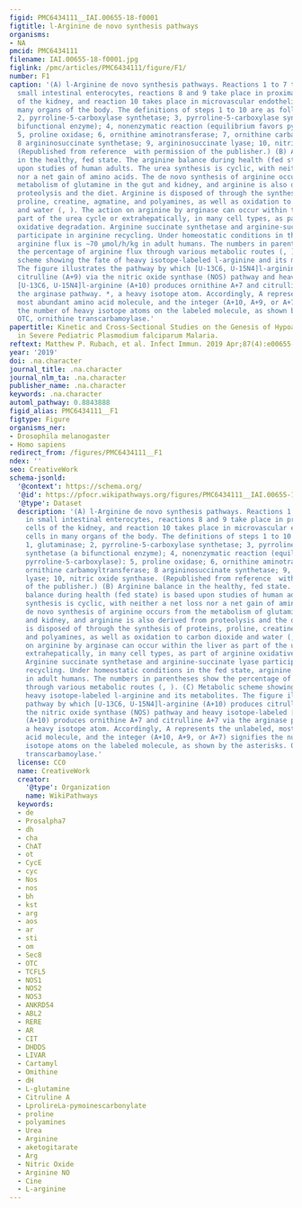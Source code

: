 ```yaml
---
figid: PMC6434111__IAI.00655-18-f0001
figtitle: l-Arginine de novo synthesis pathways
organisms:
- NA
pmcid: PMC6434111
filename: IAI.00655-18-f0001.jpg
figlink: /pmc/articles/PMC6434111/figure/F1/
number: F1
caption: '(A) l-Arginine de novo synthesis pathways. Reactions 1 to 7 take place in
  small intestinal enterocytes, reactions 8 and 9 take place in proximal tubular cells
  of the kidney, and reaction 10 takes place in microvascular endothelial cells in
  many organs of the body. The definitions of steps 1 to 10 are as follows: 1, glutaminase;
  2, pyrroline-5-carboxylase synthetase; 3, pyrroline-5-carboxylase synthetase (a
  bifunctional enzyme); 4, nonenzymatic reaction (equilibrium favors pyrroline-5-carboxylase):
  5, proline oxidase; 6, ornithine aminotransferase; 7, ornithine carbamoyltransferase;
  8 argininosuccinate synthetase; 9, argininosuccinate lyase; 10, nitric oxide synthase.
  (Republished from reference  with permission of the publisher.) (B) Arginine balance
  in the healthy, fed state. The arginine balance during health (fed state) is based
  upon studies of human adults. The urea synthesis is cyclic, with neither a net loss
  nor a net gain of amino acids. The de novo synthesis of arginine occurs from the
  metabolism of glutamine in the gut and kidney, and arginine is also derived from
  proteolysis and the diet. Arginine is disposed of through the synthesis of proteins,
  proline, creatine, agmatine, and polyamines, as well as oxidation to carbon dioxide
  and water (, ). The action on arginine by arginase can occur within the liver as
  part of the urea cycle or extrahepatically, in many cell types, as part of arginine
  oxidative degradation. Arginine succinate synthetase and arginine-succinate lyase
  participate in arginine recycling. Under homeostatic conditions in the fed state,
  arginine flux is ∼70 μmol/h/kg in adult humans. The numbers in parentheses show
  the percentage of arginine flux through various metabolic routes (, ). (C) Metabolic
  scheme showing the fate of heavy isotope-labeled l-arginine and its metabolites.
  The figure illustrates the pathway by which [U-13C6, U-15N4]l-arginine (A+10) produces
  citrulline (A+9) via the nitric oxide synthase (NOS) pathway and heavy isotope-labeled
  [U-13C6, U-15N4]l-arginine (A+10) produces ornithine A+7 and citrulline A+7 via
  the arginase pathway. *, a heavy isotope atom. Accordingly, A represents the unlabeled,
  most abundant amino acid molecule, and the integer (A+10, A+9, or A+7) signifies
  the number of heavy isotope atoms on the labeled molecule, as shown by the asterisks.
  OTC, ornithine transcarbamoylase.'
papertitle: Kinetic and Cross-Sectional Studies on the Genesis of Hypoargininemia
  in Severe Pediatric Plasmodium falciparum Malaria.
reftext: Matthew P. Rubach, et al. Infect Immun. 2019 Apr;87(4):e00655-18.
year: '2019'
doi: .na.character
journal_title: .na.character
journal_nlm_ta: .na.character
publisher_name: .na.character
keywords: .na.character
automl_pathway: 0.8843888
figid_alias: PMC6434111__F1
figtype: Figure
organisms_ner:
- Drosophila melanogaster
- Homo sapiens
redirect_from: /figures/PMC6434111__F1
ndex: ''
seo: CreativeWork
schema-jsonld:
  '@context': https://schema.org/
  '@id': https://pfocr.wikipathways.org/figures/PMC6434111__IAI.00655-18-f0001.html
  '@type': Dataset
  description: '(A) l-Arginine de novo synthesis pathways. Reactions 1 to 7 take place
    in small intestinal enterocytes, reactions 8 and 9 take place in proximal tubular
    cells of the kidney, and reaction 10 takes place in microvascular endothelial
    cells in many organs of the body. The definitions of steps 1 to 10 are as follows:
    1, glutaminase; 2, pyrroline-5-carboxylase synthetase; 3, pyrroline-5-carboxylase
    synthetase (a bifunctional enzyme); 4, nonenzymatic reaction (equilibrium favors
    pyrroline-5-carboxylase): 5, proline oxidase; 6, ornithine aminotransferase; 7,
    ornithine carbamoyltransferase; 8 argininosuccinate synthetase; 9, argininosuccinate
    lyase; 10, nitric oxide synthase. (Republished from reference  with permission
    of the publisher.) (B) Arginine balance in the healthy, fed state. The arginine
    balance during health (fed state) is based upon studies of human adults. The urea
    synthesis is cyclic, with neither a net loss nor a net gain of amino acids. The
    de novo synthesis of arginine occurs from the metabolism of glutamine in the gut
    and kidney, and arginine is also derived from proteolysis and the diet. Arginine
    is disposed of through the synthesis of proteins, proline, creatine, agmatine,
    and polyamines, as well as oxidation to carbon dioxide and water (, ). The action
    on arginine by arginase can occur within the liver as part of the urea cycle or
    extrahepatically, in many cell types, as part of arginine oxidative degradation.
    Arginine succinate synthetase and arginine-succinate lyase participate in arginine
    recycling. Under homeostatic conditions in the fed state, arginine flux is ∼70 μmol/h/kg
    in adult humans. The numbers in parentheses show the percentage of arginine flux
    through various metabolic routes (, ). (C) Metabolic scheme showing the fate of
    heavy isotope-labeled l-arginine and its metabolites. The figure illustrates the
    pathway by which [U-13C6, U-15N4]l-arginine (A+10) produces citrulline (A+9) via
    the nitric oxide synthase (NOS) pathway and heavy isotope-labeled [U-13C6, U-15N4]l-arginine
    (A+10) produces ornithine A+7 and citrulline A+7 via the arginase pathway. *,
    a heavy isotope atom. Accordingly, A represents the unlabeled, most abundant amino
    acid molecule, and the integer (A+10, A+9, or A+7) signifies the number of heavy
    isotope atoms on the labeled molecule, as shown by the asterisks. OTC, ornithine
    transcarbamoylase.'
  license: CC0
  name: CreativeWork
  creator:
    '@type': Organization
    name: WikiPathways
  keywords:
  - de
  - Prosalpha7
  - dh
  - cha
  - ChAT
  - ot
  - CycE
  - cyc
  - Nos
  - nos
  - bh
  - kst
  - arg
  - aos
  - ar
  - sti
  - om
  - Sec8
  - OTC
  - TCFL5
  - NOS1
  - NOS2
  - NOS3
  - ANKRD54
  - ABL2
  - RERE
  - AR
  - CIT
  - DHDDS
  - LIVAR
  - Cartamyl
  - Omithine
  - dH
  - L-glutamine
  - Citruline A
  - LprolireLa-pymoinescarbonylate
  - proline
  - polyamines
  - Urea
  - Arginine
  - aketogitarate
  - Arg
  - Nitric Oxide
  - Arginine NO
  - Cine
  - L-arginine
---
```

